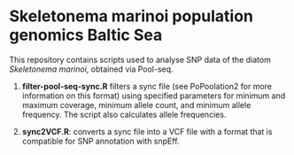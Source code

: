 # Skeletonema marinoi population genomics Baltic Sea

This repository contains scripts used to analyse SNP data of the diatom *Skeletonema marinoi*, obtained via Pool-seq.

1. **filter-pool-seq-sync.R** filters a sync file (see PoPoolation2 for more information on this format) using specified parameters for minimum and maximum coverage, minimum allele count, and minimum allele frequency. The script also calculates allele frequencies.

2. **sync2VCF.R**: converts a sync file into a VCF file with a format that is compatible for SNP annotation with snpEff.
